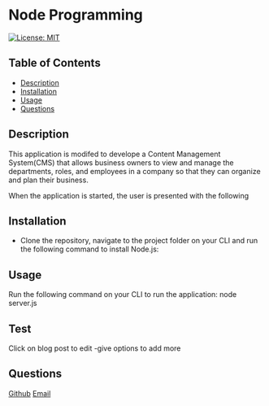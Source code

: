 # Node Programming
[![License: MIT](https://img.shields.io/badge/License-MIT-yellow.svg)](https://opensource.org/licenses/MIT) 
## Table of Contents
- [Description](#description)
- [Installation](#installation) 
- [Usage](#usage)
- [Questions](#questions)

## Description

This application is modifed to develope a Content Management System(CMS) that allows business owners to view and manage the departments, roles, and employees in a company so that they can organize and plan their business.

When the application is started, the user is presented with the following

## Installation

 * ​Clone the repository, navigate to the project folder on your CLI and run the following command to install Node.js:
 

## Usage

Run the following command on your CLI to run the application:
node server.js

## Test

Click on blog post to edit -give options to add more 

## Questions
 [Github](https://github.com/EDEN-10) 
 [Email](mailto:yigll002@umn.edu)


